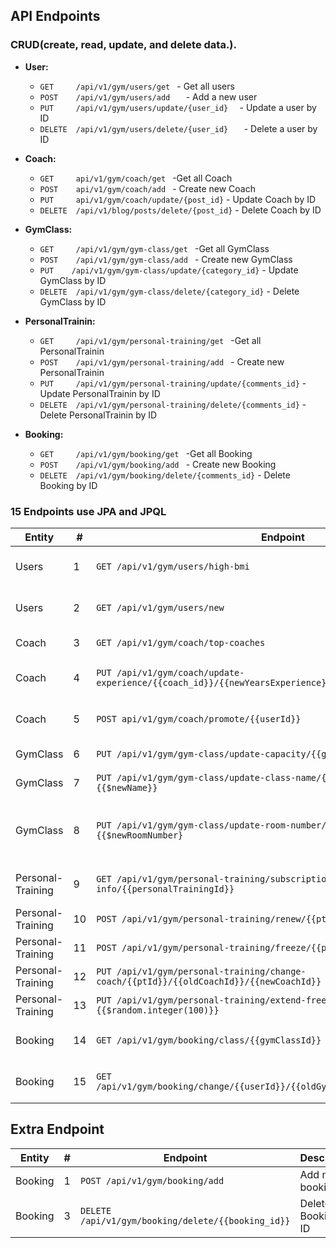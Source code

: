##  API Endpoints

 ### CRUD(create, read, update, and delete data.).
- **User:**
  - `GET     /api/v1/gym/users/get `                - Get all users
  - `POST    /api/v1/gym/users/add   `              - Add a new user  
  - `PUT     /api/v1/gym/users/update/{user_id}  `       - Update a user by ID  
  - `DELETE  /api/v1/gym/users/delete/{user_id}   `      - Delete a user by ID
- **Coach:**    
  - `GET     api/v1/gym/coach/get `             -Get all Coach  
  - `POST    api/v1/gym/coach/add `             - Create new Coach  
  - `PUT     api/v1/gym/coach/update/{post_id}`             - Update Coach by ID  
  - `DELETE  /api/v1/blog/posts/delete/{post_id}`             - Delete Coach by ID

- **GymClass:**
  - `GET     /api/v1/gym/gym-class/get `             -Get all GymClass  
  - `POST    /api/v1/gym/gym-class/add `             - Create new GymClass  
  - `PUT    /api/v1/gym/gym-class/update/{category_id}`             - Update GymClass by ID  
  - `DELETE  /api/v1/gym/gym-class/delete/{category_id}`             - Delete GymClass by ID
- **PersonalTrainin:**
   
  - `GET     /api/v1/gym/personal-training/get `             -Get all PersonalTrainin  
  - `POST    /api/v1/gym/personal-training/add `             - Create new PersonalTrainin  
  - `PUT     /api/v1/gym/personal-training/update/{comments_id}`             - Update PersonalTrainin by ID  
  - `DELETE  /api/v1/gym/personal-training/delete/{comments_id}`             - Delete PersonalTrainin by ID

- **Booking:**
   
  - `GET     /api/v1/gym/booking/get `             -Get all Booking  
  - `POST    /api/v1/gym/booking/add `             - Create new Booking  
  - `DELETE  /api/v1/gym/booking/delete/{comments_id}`             - Delete Booking by ID

 ### 15 Endpoints use JPA and JPQL 
| Entity  | #  | Endpoint                                                     | Description                                      |
|---------|----|---------------------------------------------------------------|--------------------------------------------------|
| Users    | 1  | `GET /api/v1/gym/users/high-bmi`                               | Show a list of users bmi >= 25                             |
| Users    | 2  | `GET /api/v1/gym/users/new`                                    | Show a list of New users                             |
| Coach    | 3  | `GET /api/v1/gym/coach/top-coaches`                    | Get best coaches                |
| Coach    | 4  | `PUT /api/v1/gym/coach/update-experience/{{coach_id}}/{{newYearsExperience}}`            | update Coach  Experience          |
| Coach | 5  | `POST api/v1/gym/coach/promote/{{userId}}`                       | promote User To Coach             |
| GymClass | 6  | `PUT /api/v1/gym/gym-class/update-capacity/{{gymClassId}}/{{newCapacity}}`              | update capacity         |
| GymClass    | 7  | `PUT /api/v1/gym/gym-class/update-class-name/{{classId}}?newName={{$newName}}`     |  update class name                      |
| GymClass    | 8  | `PUT /api/v1/gym/gym-class/update-room-number/{{classId}}?newRoomNumber={{$newRoomNumber}`          | Get users registered before a specific Date      |
| Personal-Training    | 9  | `GET /api/v1/gym/personal-training/subscription-info/{{personalTrainingId}}`          | Get Subscription Info      |
| Personal-Training    | 10  | `POST /api/v1/gym/personal-training/renew/{{pt_id}}/{{months}}`          | renew  Subscription     |
| Personal-Training     | 11  | `POST /api/v1/gym/personal-training/freeze/{{pt_id}}`          | freeze     |
| Personal-Training     | 12  | `PUT /api/v1/gym/personal-training/change-coach/{{ptId}}/{{oldCoachId}}/{{newCoachId}}`          | change Coach     |
| Personal-Training     | 13  | `PUT /api/v1/gym/personal-training/extend-freeze/{{pt_Id}}?extraDays={{$random.integer(100)}}`          | extend Freeze     |
| Booking     | 14  | `GET /api/v1/gym/booking/class/{{gymClassId}}`          | get Usernames In Class    |
| Booking     | 15 | `GET /api/v1/gym/booking/change/{{userId}}/{{oldGymClassId}}/{{newGymClassId}}`          | Change UserGym Class    |


##  Extra Endpoint
| Entity  | #  | Endpoint                                                     | Description                                      |
|---------|----|---------------------------------------------------------------|--------------------------------------------------|
| Booking    | 1  | `POST /api/v1/gym/booking/add`                               | Add new booking                           |
| Booking    | 3  | `DELETE  /api/v1/gym/booking/delete/{{booking_id}}`             | Delete Booking by ID                           |





    
